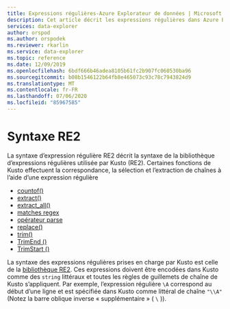 ```yaml
---
title: Expressions régulières-Azure Explorateur de données | Microsoft Docs
description: Cet article décrit les expressions régulières dans Azure Explorateur de données.
services: data-explorer
author: orspod
ms.author: orspodek
ms.reviewer: rkarlin
ms.service: data-explorer
ms.topic: reference
ms.date: 12/09/2019
ms.openlocfilehash: 6bdf666b46adea8105b61fc2b907fc060530ba96
ms.sourcegitcommit: b08b1546122b64fb8e465073c93c78c7943824d9
ms.translationtype: MT
ms.contentlocale: fr-FR
ms.lasthandoff: 07/06/2020
ms.locfileid: "85967585"
---
```

# <a name="re2-syntax"></a>Syntaxe RE2

La syntaxe d’expression régulière RE2 décrit la syntaxe de la bibliothèque d’expressions régulières utilisée par Kusto (RE2).
Certaines fonctions de Kusto effectuent la correspondance, la sélection et l’extraction de chaînes à l’aide d’une expression régulière

- [countof()](countoffunction.md)
- [extract()](extractfunction.md)
- [extract_all()](extractallfunction.md)
- [matches regex](datatypes-string-operators.md)
- [opérateur parse](parseoperator.md)
- [replace()](replacefunction.md)
- [trim()](trimfunction.md)
- [TrimEnd ()](trimendfunction.md)
- [TrimStart ()](trimstartfunction.md)

La syntaxe des expressions régulières prises en charge par Kusto est celle de la [bibliothèque RE2](https://github.com/google/re2/wiki/Syntax). Ces expressions doivent être encodées dans Kusto comme des `string` littéraux et toutes les règles de guillemets de chaîne de Kusto s’appliquent. Par exemple, l’expression régulière `\A` correspond au début d’une ligne et est spécifiée dans Kusto comme littéral de chaîne `"\\A"` (Notez la barre oblique inverse « supplémentaire » ( `\` )).
